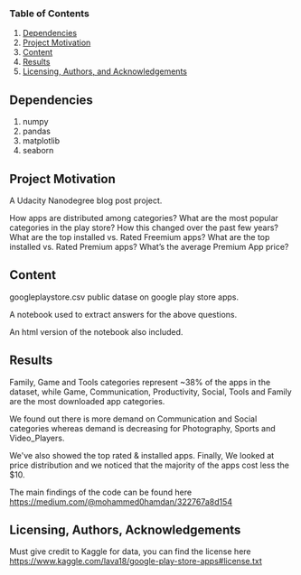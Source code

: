 ### Table of Contents

1. [Dependencies](#depend)
2. [Project Motivation](#motivation)
3. [Content](#files)
4. [Results](#analysis)
5. [Licensing, Authors, and Acknowledgements](#licensing)

## Dependencies <a name="depend"></a>

1. numpy
2. pandas
3. matplotlib
4. seaborn

## Project Motivation<a name="motivation"></a>

A Udacity Nanodegree blog post project.  

How apps are distributed among categories?
What are the most popular categories in the play store? How this changed over the past few years? 
What are the top installed vs. Rated Freemium apps?
What are the top installed vs. Rated Premium apps?
What’s the average Premium App price?


## Content <a name="files"></a>

googleplaystore.csv public datase on google play store apps.

A notebook used to extract answers for the above questions.

An html version of the notebook also included.


## Results <a name="analysis"></a>
Family, Game and Tools categories represent ~38% of the apps in the dataset, while Game, Communication, Productivity, Social, Tools and Family are the most downloaded app categories.

We found out there is more demand on Communication and Social categories whereas demand is decreasing for Photography, Sports and Video_Players.

We've also showed the top rated & installed apps.
Finally, We looked at price distribution and we noticed that the majority of the apps cost less the $10.

The main findings of the code can be found here https://medium.com/@mohammed0hamdan/322767a8d154



## Licensing, Authors, Acknowledgements<a name="licensing"></a>

Must give credit to Kaggle for data, you can find the license here https://www.kaggle.com/lava18/google-play-store-apps#license.txt
